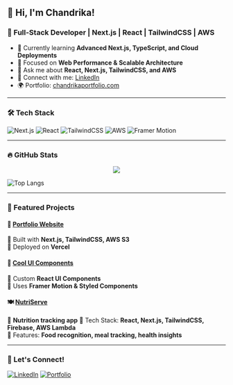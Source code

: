 ## 👋 Hi, I'm Chandrika!
### 🚀 Full-Stack Developer | Next.js | React | TailwindCSS | AWS

- 🌱 Currently learning **Advanced Next.js, TypeScript, and Cloud Deployments**
- 🎯 Focused on **Web Performance & Scalable Architecture**
- 💬 Ask me about **React, Next.js, TailwindCSS, and AWS**
- 🔗 Connect with me: [LinkedIn]([https://www.linkedin.com/in/your-profile/](https://www.linkedin.com/in/chandrikakillada/)) 
- 🌍 Portfolio: [chandrikaportfolio.com](https://chandrika-killada-portfolio.vercel.app/)

---

### 🛠 Tech Stack
![Next.js](https://img.shields.io/badge/Next.js-000000?style=flat&logo=next.js)
![React](https://img.shields.io/badge/React-61DAFB?style=flat&logo=react&logoColor=white)
![TailwindCSS](https://img.shields.io/badge/TailwindCSS-38B2AC?style=flat&logo=tailwind-css&logoColor=white)
![AWS](https://img.shields.io/badge/Amazon%20S3-232F3E?style=flat&logo=amazon-aws)
![Framer Motion](https://img.shields.io/badge/Framer%20Motion-0055FF?style=flat&logo=framer)

---

### 🔥 GitHub Stats
<p align="center">
  <img src="https://github-readme-streak-stats.herokuapp.com/?user=chandrikakillada&theme=tokyonight" />
</p>

![Top Langs](https://github-readme-stats.vercel.app/api/top-langs/?username=chandrikakillada&layout=compact&theme=tokyonight)

---

### 📌 Featured Projects
#### 🚀 [Portfolio Website]([https://github.com/chandrikakillada/portfolio-chandrika](https://chandrika-killada-portfolio.vercel.app/))
🔹 Built with **Next.js, TailwindCSS, AWS S3**  
🔹 Deployed on **Vercel**

#### 🎨 [Cool UI Components](https://github.com/chandrikakillada/react-ui-library)
🔹 Custom **React UI Components**  
🔹 Uses **Framer Motion & Styled Components**

#### 🍽️ [NutriServe](https://github.com/2024-Winter-ITE-5425-0NA/project-react-client-webdriver)
🔹 **Nutrition tracking app** 
🔹 Tech Stack: **React, Next.js, TailwindCSS, Firebase, AWS Lambda**  
🔹 Features: **Food recognition, meal tracking, health insights**

---

### 🎯 Let's Connect!
[![LinkedIn](https://img.shields.io/badge/LinkedIn-blue?style=flat&logo=linkedin)](https://www.linkedin.com/in/chandrikakillada/)
[![Portfolio](https://img.shields.io/badge/Portfolio-FF5722?style=flat&logo=vercel)](https://chandrika-killada-portfolio.vercel.app/)

